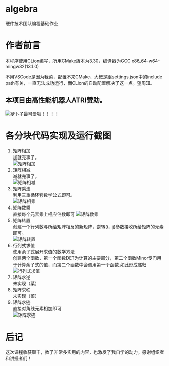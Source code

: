 # algebra
硬件技术团队编程基础作业
# 作者前言
本程序使用CLion编写，所用CMake版本为3.30，编译器为GCC x86_64-w64-mingw32(13.1.0)

不用VSCode是因为我菜，配置不来CMake，大概是跟settings.json中的include path有关，一直无法成功运行，而CLion的自动配置解决了这一点。望周知。
## 本项目由高性能机器人ATRI赞助。
![萝卜子最可爱啦！！！！](https://github.com/DearATRI/LiuShuchang_hw1/blob/main/origin_202203071827293004.jpg)
# 各分块代码实现及运行截图
1. 矩阵相加   
加就完事了。  
![矩阵相加](https://github.com/DearATRI/LiuShuchang_hw1/blob/main/Screenshot%202024-07-02%20172823.png)
2. 矩阵相减  
减就完事了。  
![矩阵相减](https://github.com/DearATRI/LiuShuchang_hw1/blob/main/Screenshot%202024-07-02%20173418.png)
3. 矩阵乘法  
利用三重循环套数学公式即可。  
![矩阵相乘](https://github.com/DearATRI/LiuShuchang_hw1/blob/main/Screenshot%202024-07-02%20174950.png)
4. 矩阵数乘  
直接每个元素乘上相应倍数即可
![矩阵数乘](https://github.com/DearATRI/LiuShuchang_hw1/blob/main/Screenshot%202024-07-02%20175846.png)
5. 矩阵转置  
创建一个行列数与所给矩阵相反的新矩阵，逆转(i，j)参数接收所给矩阵的元素即可。  
![矩阵转置](https://github.com/DearATRI/LiuShuchang_hw1/blob/main/Screenshot%202024-07-02%20175955.png)
6. 行列式求值  
使用余子式展开求值的数学方法  
创建两个函数，第一个函数DET为计算的主要部分，第二个函数Minor专门用于计算余子式的值，而第二个函数中会调用第一个函数.如此形成递归  
![行列式求值](https://github.com/DearATRI/LiuShuchang_hw1/blob/main/Screenshot%202024-07-02%20180112.png)
7. 矩阵求逆  
未实现（菜）
8. 矩阵求秩  
未实现（菜）
9. 矩阵求迹  
直接对角线元素相加即可  
![矩阵求迹](https://github.com/DearATRI/LiuShuchang_hw1/blob/main/Screenshot%202024-07-02%20180155.png)
# 后记
这次课程收获颇丰，教了非常多实用的内容，也激发了我自学的动力。感谢组织者和讲授者们！

